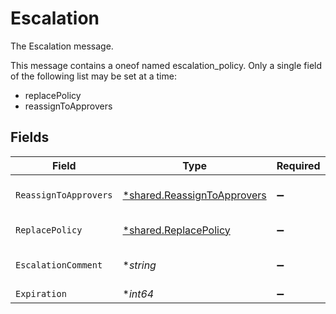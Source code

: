 # Escalation

The Escalation message.

This message contains a oneof named escalation_policy. Only a single field of the following list may be set at a time:
  - replacePolicy
  - reassignToApprovers



## Fields

| Field                                                                            | Type                                                                             | Required                                                                         | Description                                                                      |
| -------------------------------------------------------------------------------- | -------------------------------------------------------------------------------- | -------------------------------------------------------------------------------- | -------------------------------------------------------------------------------- |
| `ReassignToApprovers`                                                            | [*shared.ReassignToApprovers](../../../pkg/models/shared/reassigntoapprovers.md) | :heavy_minus_sign:                                                               | The ReassignToApprovers message.                                                 |
| `ReplacePolicy`                                                                  | [*shared.ReplacePolicy](../../../pkg/models/shared/replacepolicy.md)             | :heavy_minus_sign:                                                               | The ReplacePolicy message.                                                       |
| `EscalationComment`                                                              | **string*                                                                        | :heavy_minus_sign:                                                               | The escalationComment field.                                                     |
| `Expiration`                                                                     | **int64*                                                                         | :heavy_minus_sign:                                                               | The expiration field.                                                            |